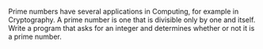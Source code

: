 Prime numbers have several applications in Computing, for example in Cryptography. A prime number is one that is divisible only by one and itself. Write a program that asks for an integer and determines whether or not it is a prime number.
